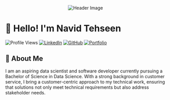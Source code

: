 <!--- Header -->
<p align="center">
  <img src="https://media.giphy.com/media/xT9IgzoKnwFNmISR8I/giphy.gif" alt="Header Image">
</p>

# 👋 Hello! I'm Navid Tehseen

![Profile Views](https://komarev.com/ghpvc/?username=ntehseen&style=flat-square&color=blue)
[![LinkedIn](https://img.shields.io/badge/LinkedIn-Navid%20Tehseen-blue?logo=linkedin&style=flat-square)](https://www.linkedin.com/in/navid-tehseen-998b87148)
[![GitHub](https://img.shields.io/badge/GitHub-YourGitHubUsername-darkgreen?logo=github&style=flat-square)](https://github.com/ntehseen)
[![Portfolio](https://img.shields.io/badge/Portfolio-YourPortfolio-orange?style=flat-square)]([https://651e7478b9e1315c1f137bf1--friendly-kelpie-b93dd4.netlify.app/#projects])
## 🚀 About Me

I am an aspiring data scientist and software developer currently pursuing a Bachelor of Science in Data Science. With a strong background in customer service, I bring a customer-centric approach to my technical work, ensuring that solutions not only meet technical requirements but also address stakeholder needs.
